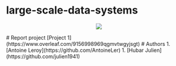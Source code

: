 # large-scale-data-systems
<p align="center">
  <img src= https://github.com/julien1941/PI/blob/master/image/covid.gif/>
</p>
# Report project
[Project 1](https://www.overleaf.com/9156998969qgmvtwgyjsgt)
# Authors
1. [Antoine Leroy](https://github.com/AntoineLer)
1. [Hubar Julien](https://github.com/julien1941)
